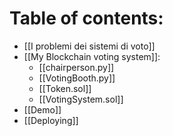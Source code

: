 # Table of contents:
-  [[I problemi dei sistemi di voto]]
- [[My Blockchain voting system]]:
	- [[chairperson.py]]
	- [[VotingBooth.py]]
	- [[Token.sol]]
	- [[VotingSystem.sol]]
- [[Demo]] 
- [[Deploying]]
